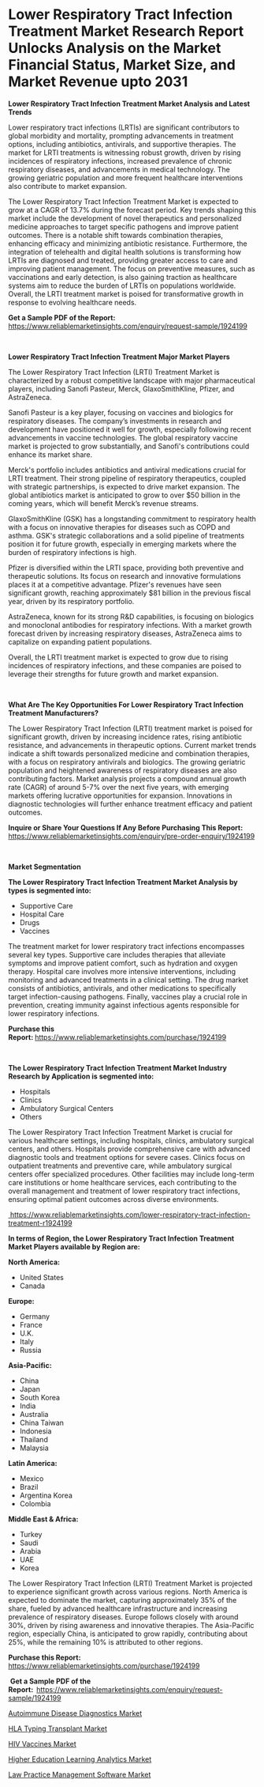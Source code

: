 <p><h1>Lower Respiratory Tract Infection Treatment Market Research Report Unlocks Analysis on the Market Financial Status, Market Size, and Market Revenue upto 2031</h1></p><p><strong>Lower Respiratory Tract Infection Treatment Market Analysis and Latest Trends</strong></p>
<p><p>Lower respiratory tract infections (LRTIs) are significant contributors to global morbidity and mortality, prompting advancements in treatment options, including antibiotics, antivirals, and supportive therapies. The market for LRTI treatments is witnessing robust growth, driven by rising incidences of respiratory infections, increased prevalence of chronic respiratory diseases, and advancements in medical technology. The growing geriatric population and more frequent healthcare interventions also contribute to market expansion.</p><p>The Lower Respiratory Tract Infection Treatment Market is expected to grow at a CAGR of 13.7% during the forecast period. Key trends shaping this market include the development of novel therapeutics and personalized medicine approaches to target specific pathogens and improve patient outcomes. There is a notable shift towards combination therapies, enhancing efficacy and minimizing antibiotic resistance. Furthermore, the integration of telehealth and digital health solutions is transforming how LRTIs are diagnosed and treated, providing greater access to care and improving patient management. The focus on preventive measures, such as vaccinations and early detection, is also gaining traction as healthcare systems aim to reduce the burden of LRTIs on populations worldwide. Overall, the LRTI treatment market is poised for transformative growth in response to evolving healthcare needs.</p></p>
<p><strong>Get a Sample PDF of the Report:&nbsp;</strong> <a href="https://www.reliablemarketinsights.com/enquiry/request-sample/1924199?utm_campaign=1606&utm_medium=2&utm_source=Github&utm_content=ia&utm_term=24102024&utm_id=lower-respiratory-tract-infection-treatment">https://www.reliablemarketinsights.com/enquiry/request-sample/1924199</a></p>
<p>&nbsp;</p>
<p><strong>Lower Respiratory Tract Infection Treatment Major Market Players</strong></p>
<p><p>The Lower Respiratory Tract Infection (LRTI) Treatment Market is characterized by a robust competitive landscape with major pharmaceutical players, including Sanofi Pasteur, Merck, GlaxoSmithKline, Pfizer, and AstraZeneca.</p><p>Sanofi Pasteur is a key player, focusing on vaccines and biologics for respiratory diseases. The company’s investments in research and development have positioned it well for growth, especially following recent advancements in vaccine technologies. The global respiratory vaccine market is projected to grow substantially, and Sanofi's contributions could enhance its market share.</p><p>Merck's portfolio includes antibiotics and antiviral medications crucial for LRTI treatment. Their strong pipeline of respiratory therapeutics, coupled with strategic partnerships, is expected to drive market expansion. The global antibiotics market is anticipated to grow to over $50 billion in the coming years, which will benefit Merck’s revenue streams.</p><p>GlaxoSmithKline (GSK) has a longstanding commitment to respiratory health with a focus on innovative therapies for diseases such as COPD and asthma. GSK's strategic collaborations and a solid pipeline of treatments position it for future growth, especially in emerging markets where the burden of respiratory infections is high.</p><p>Pfizer is diversified within the LRTI space, providing both preventive and therapeutic solutions. Its focus on research and innovative formulations places it at a competitive advantage. Pfizer's revenues have seen significant growth, reaching approximately $81 billion in the previous fiscal year, driven by its respiratory portfolio.</p><p>AstraZeneca, known for its strong R&D capabilities, is focusing on biologics and monoclonal antibodies for respiratory infections. With a market growth forecast driven by increasing respiratory diseases, AstraZeneca aims to capitalize on expanding patient populations.</p><p>Overall, the LRTI treatment market is expected to grow due to rising incidences of respiratory infections, and these companies are poised to leverage their strengths for future growth and market expansion.</p></p>
<p>&nbsp;</p>
<p><strong>What Are The Key Opportunities For Lower Respiratory Tract Infection Treatment Manufacturers?</strong></p>
<p><p>The Lower Respiratory Tract Infection (LRTI) treatment market is poised for significant growth, driven by increasing incidence rates, rising antibiotic resistance, and advancements in therapeutic options. Current market trends indicate a shift towards personalized medicine and combination therapies, with a focus on respiratory antivirals and biologics. The growing geriatric population and heightened awareness of respiratory diseases are also contributing factors. Market analysis projects a compound annual growth rate (CAGR) of around 5-7% over the next five years, with emerging markets offering lucrative opportunities for expansion. Innovations in diagnostic technologies will further enhance treatment efficacy and patient outcomes.</p></p>
<p><strong>Inquire or Share Your Questions If Any Before Purchasing This Report:</strong> <a href="https://www.reliablemarketinsights.com/enquiry/pre-order-enquiry/1924199?utm_campaign=1606&utm_medium=2&utm_source=Github&utm_content=ia&utm_term=24102024&utm_id=lower-respiratory-tract-infection-treatment">https://www.reliablemarketinsights.com/enquiry/pre-order-enquiry/1924199</a></p>
<p>&nbsp;</p>
<p><strong>Market Segmentation</strong></p>
<p><strong>The Lower Respiratory Tract Infection Treatment Market Analysis by types is segmented into:</strong></p>
<p><ul><li>Supportive Care</li><li>Hospital Care</li><li>Drugs</li><li>Vaccines</li></ul></p>
<p><p>The treatment market for lower respiratory tract infections encompasses several key types. Supportive care includes therapies that alleviate symptoms and improve patient comfort, such as hydration and oxygen therapy. Hospital care involves more intensive interventions, including monitoring and advanced treatments in a clinical setting. The drug market consists of antibiotics, antivirals, and other medications to specifically target infection-causing pathogens. Finally, vaccines play a crucial role in prevention, creating immunity against infectious agents responsible for lower respiratory infections.</p></p>
<p><strong>Purchase this Report:&nbsp;</strong><a href="https://www.reliablemarketinsights.com/purchase/1924199?utm_campaign=1606&utm_medium=2&utm_source=Github&utm_content=ia&utm_term=24102024&utm_id=lower-respiratory-tract-infection-treatment">https://www.reliablemarketinsights.com/purchase/1924199</a></p>
<p>&nbsp;</p>
<p><strong>The Lower Respiratory Tract Infection Treatment Market Industry Research by Application is segmented into:</strong></p>
<p><ul><li>Hospitals</li><li>Clinics</li><li>Ambulatory Surgical Centers</li><li>Others</li></ul></p>
<p><p>The Lower Respiratory Tract Infection Treatment Market is crucial for various healthcare settings, including hospitals, clinics, ambulatory surgical centers, and others. Hospitals provide comprehensive care with advanced diagnostic tools and treatment options for severe cases. Clinics focus on outpatient treatments and preventive care, while ambulatory surgical centers offer specialized procedures. Other facilities may include long-term care institutions or home healthcare services, each contributing to the overall management and treatment of lower respiratory tract infections, ensuring optimal patient outcomes across diverse environments.</p></p>
<p><a href="https://www.reliablemarketinsights.com/lower-respiratory-tract-infection-treatment-r1924199?utm_campaign=1606&utm_medium=2&utm_source=Github&utm_content=ia&utm_term=24102024&utm_id=lower-respiratory-tract-infection-treatment">&nbsp;https://www.reliablemarketinsights.com/lower-respiratory-tract-infection-treatment-r1924199</a></p>
<p><strong>In terms of Region, the Lower Respiratory Tract Infection Treatment Market Players available by Region are:</strong></p>
<p>
    <p> <strong> North America: </strong>
        <ul>
            <li>United States</li>
            <li>Canada</li>
        </ul>
        </p> 
    <p> <strong> Europe: </strong>
        <ul>
            <li>Germany</li>
            <li>France</li>
            <li>U.K.</li>
            <li>Italy</li>
            <li>Russia</li>
        </ul>
        </p> 
    <p> <strong> Asia-Pacific: </strong>
        <ul>
            <li>China</li>
            <li>Japan</li>
            <li>South Korea</li>
            <li>India</li>
            <li>Australia</li>
            <li>China Taiwan</li>
            <li>Indonesia</li>
            <li>Thailand</li>
            <li>Malaysia</li>
        </ul>
        </p> 
    <p> <strong> Latin America: </strong>
        <ul>
            <li>Mexico</li>
            <li>Brazil</li>
            <li>Argentina Korea</li>
            <li>Colombia</li>
        </ul>
        </p> 
    <p> <strong> Middle East & Africa: </strong>
        <ul>
            <li>Turkey</li>
            <li>Saudi</li>
            <li>Arabia</li>
            <li>UAE</li>
            <li>Korea</li>
        </ul>
    </p>
    </p>
<p><p>The Lower Respiratory Tract Infection (LRTI) Treatment Market is projected to experience significant growth across various regions. North America is expected to dominate the market, capturing approximately 35% of the share, fueled by advanced healthcare infrastructure and increasing prevalence of respiratory diseases. Europe follows closely with around 30%, driven by rising awareness and innovative therapies. The Asia-Pacific region, especially China, is anticipated to grow rapidly, contributing about 25%, while the remaining 10% is attributed to other regions.</p></p>
<p><strong>Purchase this Report: </strong><a href="https://www.reliablemarketinsights.com/purchase/1924199?utm_campaign=1606&utm_medium=2&utm_source=Github&utm_content=ia&utm_term=24102024&utm_id=lower-respiratory-tract-infection-treatment">https://www.reliablemarketinsights.com/purchase/1924199</a></p>
<p>&nbsp;<strong>Get a Sample PDF of the Report:&nbsp;&nbsp;</strong><a href="https://www.reliablemarketinsights.com/enquiry/request-sample/1924199?utm_campaign=1606&utm_medium=2&utm_source=Github&utm_content=ia&utm_term=24102024&utm_id=lower-respiratory-tract-infection-treatment">https://www.reliablemarketinsights.com/enquiry/request-sample/1924199</a></p>
<p><strong></strong></p>
<p><p><a href="https://www.linkedin.com/pulse/autoimmune-disease-diagnostics-market-penetration-strategies-untapped-joofe?utm_campaign=1606&utm_medium=2&utm_source=Github&utm_content=ia&utm_term=24102024&utm_id=lower-respiratory-tract-infection-treatment">Autoimmune Disease Diagnostics Market</a></p><p><a href="https://www.linkedin.com/pulse/surfing-hla-typing-transplant-wave-riding-market-currents-cqorf?utm_campaign=1606&utm_medium=2&utm_source=Github&utm_content=ia&utm_term=24102024&utm_id=lower-respiratory-tract-infection-treatment">HLA Typing Transplant Market</a></p><p><a href="https://www.linkedin.com/pulse/hiv-vaccines-industry-forecast-market-shifts-strategic-imperatives-uzusc?utm_campaign=1606&utm_medium=2&utm_source=Github&utm_content=ia&utm_term=24102024&utm_id=lower-respiratory-tract-infection-treatment">HIV Vaccines Market</a></p><p><a href="https://www.linkedin.com/pulse/in-depth-higher-education-learning-analytics-market-review-tjuff?utm_campaign=1606&utm_medium=2&utm_source=Github&utm_content=ia&utm_term=24102024&utm_id=lower-respiratory-tract-infection-treatment">Higher Education Learning Analytics Market</a></p><p><a href="https://www.linkedin.com/pulse/navigating-global-law-practice-management-software-r2zfc?utm_campaign=1606&utm_medium=2&utm_source=Github&utm_content=ia&utm_term=24102024&utm_id=lower-respiratory-tract-infection-treatment">Law Practice Management Software Market</a></p></p>